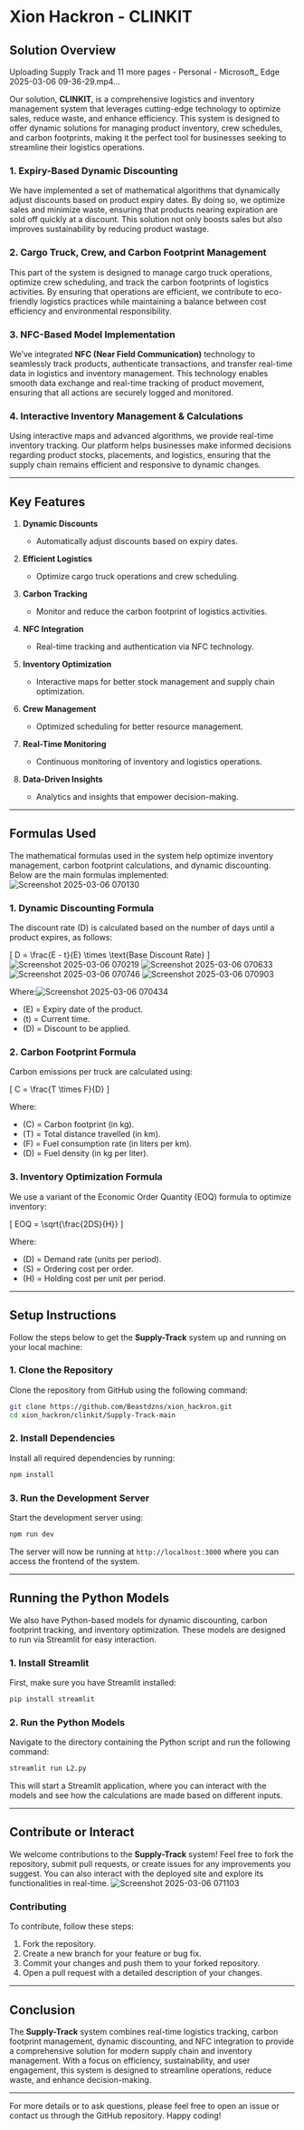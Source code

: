 # Xion Hackron - CLINKIT

## Solution Overview



Uploading Supply Track and 11 more pages - Personal - Microsoft_ Edge 2025-03-06 09-36-29.mp4…




Our solution, **CLINKIT**, is a comprehensive logistics and inventory management system that leverages cutting-edge technology to optimize sales, reduce waste, and enhance efficiency. This system is designed to offer dynamic solutions for managing product inventory, crew schedules, and carbon footprints, making it the perfect tool for businesses seeking to streamline their logistics operations.

### 1. Expiry-Based Dynamic Discounting  
We have implemented a set of mathematical algorithms that dynamically adjust discounts based on product expiry dates. By doing so, we optimize sales and minimize waste, ensuring that products nearing expiration are sold off quickly at a discount. This solution not only boosts sales but also improves sustainability by reducing product wastage.

### 2. Cargo Truck, Crew, and Carbon Footprint Management  
This part of the system is designed to manage cargo truck operations, optimize crew scheduling, and track the carbon footprints of logistics activities. By ensuring that operations are efficient, we contribute to eco-friendly logistics practices while maintaining a balance between cost efficiency and environmental responsibility.

### 3. NFC-Based Model Implementation  
We’ve integrated **NFC (Near Field Communication)** technology to seamlessly track products, authenticate transactions, and transfer real-time data in logistics and inventory management. This technology enables smooth data exchange and real-time tracking of product movement, ensuring that all actions are securely logged and monitored.

### 4. Interactive Inventory Management & Calculations  
Using interactive maps and advanced algorithms, we provide real-time inventory tracking. Our platform helps businesses make informed decisions regarding product stocks, placements, and logistics, ensuring that the supply chain remains efficient and responsive to dynamic changes.

---

## Key Features

1. **Dynamic Discounts**  
   - Automatically adjust discounts based on expiry dates.
   
2. **Efficient Logistics**  
   - Optimize cargo truck operations and crew scheduling.
   
3. **Carbon Tracking**  
   - Monitor and reduce the carbon footprint of logistics activities.
   
4. **NFC Integration**  
   - Real-time tracking and authentication via NFC technology.
   
5. **Inventory Optimization**  
   - Interactive maps for better stock management and supply chain optimization.
   
6. **Crew Management**  
   - Optimized scheduling for better resource management.
   
7. **Real-Time Monitoring**  
   - Continuous monitoring of inventory and logistics operations.
   
8. **Data-Driven Insights**  
   - Analytics and insights that empower decision-making.

---

## Formulas Used

The mathematical formulas used in the system help optimize inventory management, carbon footprint calculations, and dynamic discounting. Below are the main formulas implemented:
![Screenshot 2025-03-06 070130](https://github.com/user-attachments/assets/f5acf82c-dd4c-41d0-a89d-31083b20d52a)

### 1. **Dynamic Discounting Formula**  
The discount rate \(D\) is calculated based on the number of days until a product expires, as follows:

\[
D = \frac{E - t}{E} \times \text{Base Discount Rate}
\]![Screenshot 2025-03-06 070219](https://github.com/user-attachments/assets/05510b3e-41fa-4234-93e5-fc5b2ced3ed6)
![Screenshot 2025-03-06 070633](https://github.com/user-attachments/assets/17febcf0-c87a-486d-9f0b-788f2d4a528c)
![Screenshot 2025-03-06 070746](https://github.com/user-attachments/assets/4f28e000-4db9-4b00-b66e-da0a40804875)
![Screenshot 2025-03-06 070903](https://github.com/user-attachments/assets/ebf8db0b-d0a8-423b-8fa4-05ebde52306a)


Where:![Screenshot 2025-03-06 070434](https://github.com/user-attachments/assets/c244f709-9006-4298-9e59-2781851948ca)

- \(E\) = Expiry date of the product.
- \(t\) = Current time.
- \(D\) = Discount to be applied.

### 2. **Carbon Footprint Formula**  
Carbon emissions per truck are calculated using:

\[
C = \frac{T \times F}{D}
\]

Where:
- \(C\) = Carbon footprint (in kg).
- \(T\) = Total distance travelled (in km).
- \(F\) = Fuel consumption rate (in liters per km).
- \(D\) = Fuel density (in kg per liter).

### 3. **Inventory Optimization Formula**  
We use a variant of the Economic Order Quantity (EOQ) formula to optimize inventory:

\[
EOQ = \sqrt{\frac{2DS}{H}}
\]

Where:
- \(D\) = Demand rate (units per period).
- \(S\) = Ordering cost per order.
- \(H\) = Holding cost per unit per period.

---

## Setup Instructions

Follow the steps below to get the **Supply-Track** system up and running on your local machine:

### 1. Clone the Repository
Clone the repository from GitHub using the following command:

```bash
git clone https://github.com/Beastdzns/xion_hackron.git
cd xion_hackron/clinkit/Supply-Track-main
```

### 2. Install Dependencies
Install all required dependencies by running:

```bash
npm install
```

### 3. Run the Development Server
Start the development server using:

```bash
npm run dev
```

The server will now be running at `http://localhost:3000` where you can access the frontend of the system.

---

## Running the Python Models

We also have Python-based models for dynamic discounting, carbon footprint tracking, and inventory optimization. These models are designed to run via Streamlit for easy interaction.

### 1. Install Streamlit
First, make sure you have Streamlit installed:

```bash
pip install streamlit
```

### 2. Run the Python Models
Navigate to the directory containing the Python script and run the following command:

```bash
streamlit run L2.py
```

This will start a Streamlit application, where you can interact with the models and see how the calculations are made based on different inputs.

---

## Contribute or Interact

We welcome contributions to the **Supply-Track** system! Feel free to fork the repository, submit pull requests, or create issues for any improvements you suggest. You can also interact with the deployed site and explore its functionalities in real-time.
![Screenshot 2025-03-06 071103](https://github.com/user-attachments/assets/3d69c439-5b1c-4c5f-8ccc-9b360b08ce48)

### Contributing
To contribute, follow these steps:

1. Fork the repository.
2. Create a new branch for your feature or bug fix.
3. Commit your changes and push them to your forked repository.
4. Open a pull request with a detailed description of your changes.

---

## Conclusion

The **Supply-Track** system combines real-time logistics tracking, carbon footprint management, dynamic discounting, and NFC integration to provide a comprehensive solution for modern supply chain and inventory management. With a focus on efficiency, sustainability, and user engagement, this system is designed to streamline operations, reduce waste, and enhance decision-making.

---

For more details or to ask questions, please feel free to open an issue or contact us through the GitHub repository. Happy coding!
